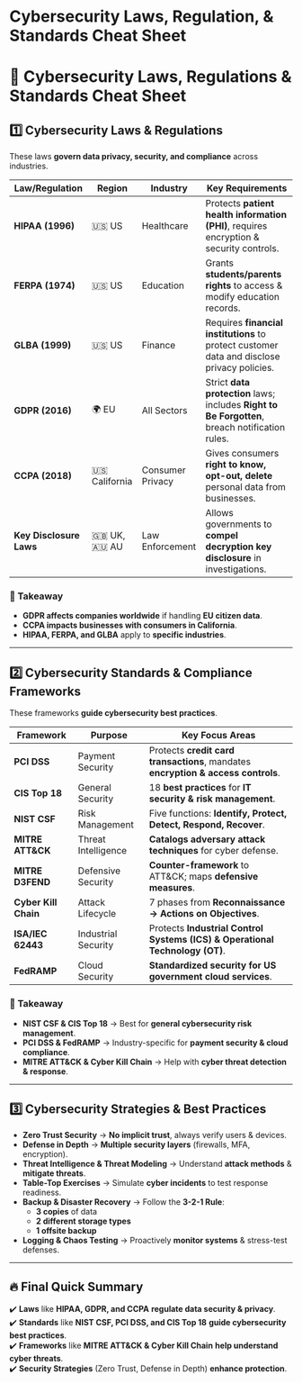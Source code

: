 # Cybersecurity Laws, Regulation, & Standards Cheat Sheet

# 🔐 Cybersecurity Laws, Regulations & Standards Cheat Sheet

## **1️⃣ Cybersecurity Laws & Regulations**
These laws **govern data privacy, security, and compliance** across industries.

| **Law/Regulation** | **Region** | **Industry** | **Key Requirements** |
|--------------------|-----------|--------------|----------------------|
| **HIPAA (1996)** | 🇺🇸 US | Healthcare | Protects **patient health information (PHI)**, requires encryption & security controls. |
| **FERPA (1974)** | 🇺🇸 US | Education | Grants **students/parents rights** to access & modify education records. |
| **GLBA (1999)** | 🇺🇸 US | Finance | Requires **financial institutions** to protect customer data and disclose privacy policies. |
| **GDPR (2016)** | 🌍 EU | All Sectors | Strict **data protection** laws; includes **Right to Be Forgotten**, breach notification rules. |
| **CCPA (2018)** | 🇺🇸 California | Consumer Privacy | Gives consumers **right to know, opt-out, delete** personal data from businesses. |
| **Key Disclosure Laws** | 🇬🇧 UK, 🇦🇺 AU | Law Enforcement | Allows governments to **compel decryption key disclosure** in investigations. |

### **🚨 Takeaway**
- **GDPR affects companies worldwide** if handling **EU citizen data**.  
- **CCPA impacts businesses with consumers in California**.  
- **HIPAA, FERPA, and GLBA** apply to **specific industries**.  

---

## **2️⃣ Cybersecurity Standards & Compliance Frameworks**
These frameworks **guide cybersecurity best practices**.

| **Framework** | **Purpose** | **Key Focus Areas** |
|--------------|------------|------------------|
| **PCI DSS** | Payment Security | Protects **credit card transactions**, mandates **encryption & access controls**. |
| **CIS Top 18** | General Security | 18 **best practices** for **IT security & risk management**. |
| **NIST CSF** | Risk Management | Five functions: **Identify, Protect, Detect, Respond, Recover**. |
| **MITRE ATT&CK** | Threat Intelligence | **Catalogs adversary attack techniques** for cyber defense. |
| **MITRE D3FEND** | Defensive Security | **Counter-framework** to ATT&CK; maps **defensive measures**. |
| **Cyber Kill Chain** | Attack Lifecycle | 7 phases from **Reconnaissance → Actions on Objectives**. |
| **ISA/IEC 62443** | Industrial Security | Protects **Industrial Control Systems (ICS) & Operational Technology (OT)**. |
| **FedRAMP** | Cloud Security | **Standardized security for US government cloud services**. |

### **🚀 Takeaway**
- **NIST CSF & CIS Top 18** → Best for **general cybersecurity risk management**.  
- **PCI DSS & FedRAMP** → Industry-specific for **payment security & cloud compliance**.  
- **MITRE ATT&CK & Cyber Kill Chain** → Help with **cyber threat detection & response**.  

---

## **3️⃣ Cybersecurity Strategies & Best Practices**
- **Zero Trust Security** → **No implicit trust**, always verify users & devices.  
- **Defense in Depth** → **Multiple security layers** (firewalls, MFA, encryption).  
- **Threat Intelligence & Threat Modeling** → Understand **attack methods** & **mitigate threats**.  
- **Table-Top Exercises** → Simulate **cyber incidents** to test response readiness.  
- **Backup & Disaster Recovery** → Follow the **3-2-1 Rule**:  
  - **3 copies** of data  
  - **2 different storage types**  
  - **1 offsite backup**  
- **Logging & Chaos Testing** → Proactively **monitor systems** & stress-test defenses.  

---

## **🔥 Final Quick Summary**
✔️ **Laws** like **HIPAA, GDPR, and CCPA** **regulate data security & privacy**.  
✔️ **Standards** like **NIST CSF, PCI DSS, and CIS Top 18** **guide cybersecurity best practices**.  
✔️ **Frameworks** like **MITRE ATT&CK & Cyber Kill Chain** **help understand cyber threats**.  
✔️ **Security Strategies** (Zero Trust, Defense in Depth) **enhance protection**.  


